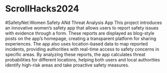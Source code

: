 # ScrollHacks2024
#SafetyNet:Women Safety ANd Threat Analysis App
This project introduces an innovative women’s safety app that allows users to report safety issues with evidence through a form. These reports are displayed as blog-style posts on the app’s homepage, creating a transparent platform for sharing experiences. The app also uses location-based data to map reported incidents, providing authorities with real-time access to safety concerns in specific areas. By analyzing these reports, the app calculates threat probabilities for different locations, helping both users and local authorities identify high-risk areas and take proactive safety measures.
